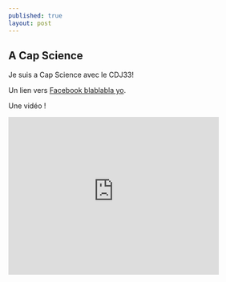 ```yaml
---
published: true
layout: post
---
```



## A Cap Science

Je suis a Cap Science avec le CDJ33!

Un lien vers [Facebook blablabla yo](https://fr-fr.facebook.com/).

Une vidéo !
<iframe width="420" height="315" src="https://www.youtube.com/embed/h1iyQrq99Ao" frameborder="0" allowfullscreen></iframe>